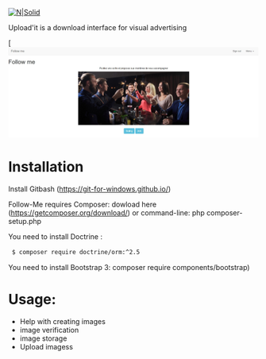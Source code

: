 
[![N|Solid](https://www.followmebiketour.com/wp-content/uploads/2016/12/Follow-Me-Bangkok-bicycle-tours-logo-1.png)](https://www.followmebiketour.com/wp-content/uploads/2016/12/Follow-Me-Bangkok-bicycle-tours-logo-1.png)



Upload'it is a download interface for visual advertising

[![N|Solid](https://github.com/KarimZghali/follow-me/blob/master/resources/capt.jpg?raw=true)

# Installation

Install Gitbash (https://git-for-windows.github.io/)

Follow-Me requires Composer: dowload here (https://getcomposer.org/download/) or command-line: php composer-setup.php

You need to install Doctrine :

```sh
 $ composer require doctrine/orm:^2.5
 ```

You need to install Bootstrap 3: composer require components/bootstrap)

# Usage:

- Help with creating images
- image verification
- image storage
- Upload imagess




 